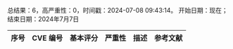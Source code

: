 总结果：6，高严重性：0，时间戳：2024-07-08 09:43:14。
开始日期：现在；结束日期：2024年7月7日

| 序号 | CVE 编号 | 基本评分 | 严重性 | 描述 | 参考文献 |
|-----|--------|------------|----------|-------------|------------|
